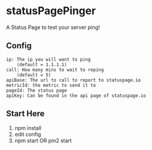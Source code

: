 # statusPagePinger
A Status Page to test your server ping!


## Config

```
ip: The ip you will want to ping 
    (default = 1.1.1.1)
call: How many mins to wait to reping
    (default = 5)
apiBase: The url to call to report to statuspage.io
metricId: the metric to send it to
pageId: The status page
apiKey: Can be found in the api page of statuspage.io
```

## Start Here
1. npm install
2. edit config
3. npm start OR pm2 start